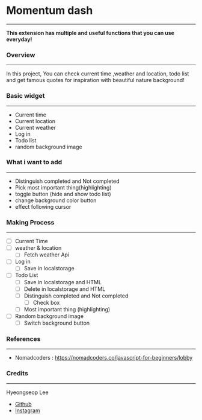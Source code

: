 # Momentum dash

---

**This extension has multiple and useful functions that you can use everyday!**

### Overview

---

In this project, You can check current time ,weather and location, todo list and get famous quotes for inspiration with beautiful nature background!

### Basic widget

---

- Current time
- Current location
- Current weather
- Log in
- Todo list
- random background image

### What i want to add

---

- Distinguish completed and Not completed
- Pick most important thing(highlighting)
- toggle button (hide and show todo list)
- change background color button
- effect following cursor

### Making Process

---

- [ ] Current Time
- [ ] weather & location
  - [ ] Fetch weather Api
- [ ] Log in
  - [ ] Save in localstorage
- [ ] Todo List
  - [ ] Save in localstorage and HTML
  - [ ] Delete in localstorage and HTML
  - [ ] Distinguish completed and Not completed
    - [ ] Check box
  - [ ] Most important thing (highlighting)
- [ ] Random background image
  - [ ] Switch background button

### References

---

- Nomadcoders : https://nomadcoders.co/javascript-for-beginners/lobby

### Credits

---

Hyeongseop Lee

- [Github](https://github.com/Hyeongseoplee/Momentum-dash)
- [Instagram](@ven_eeee)
